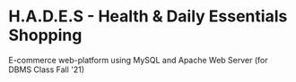 # H.A.D.E.S - Health & Daily Essentials Shopping

E-commerce web-platform using MySQL and Apache Web Server (for DBMS Class Fall '21)
